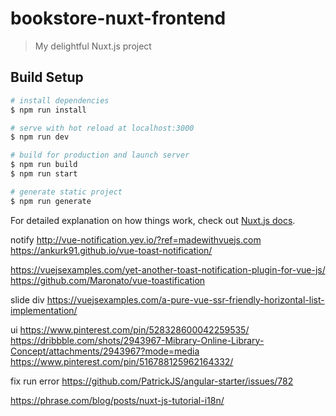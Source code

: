 # bookstore-nuxt-frontend

> My delightful Nuxt.js project

## Build Setup

``` bash
# install dependencies
$ npm run install

# serve with hot reload at localhost:3000
$ npm run dev

# build for production and launch server
$ npm run build
$ npm run start

# generate static project
$ npm run generate
```

For detailed explanation on how things work, check out [Nuxt.js docs](https://nuxtjs.org).


notify
http://vue-notification.yev.io/?ref=madewithvuejs.com
https://ankurk91.github.io/vue-toast-notification/

https://vuejsexamples.com/yet-another-toast-notification-plugin-for-vue-js/
https://github.com/Maronato/vue-toastification

slide div
https://vuejsexamples.com/a-pure-vue-ssr-friendly-horizontal-list-implementation/

ui
https://www.pinterest.com/pin/528328600042259535/
https://dribbble.com/shots/2943967-Mibrary-Online-Library-Concept/attachments/2943967?mode=media
https://www.pinterest.com/pin/516788125962164332/

fix run error
https://github.com/PatrickJS/angular-starter/issues/782


https://phrase.com/blog/posts/nuxt-js-tutorial-i18n/